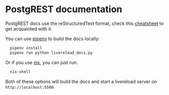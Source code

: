 # PostgREST documentation

PostgREST docs use the reStructuredText format, check this [cheatsheet](https://github.com/ralsina/rst-cheatsheet/blob/master/rst-cheatsheet.rst) to get acquainted with it.

You can use [pipenv](https://pipenv.readthedocs.io) to build the docs locally:

```bash
  pipenv install
  pipenv run python livereload_docs.py
```

Or if you use [nix](https://nixos.org/nix/), you can just run:

```bash
  nix-shell
```

Both of these options will build the docs and start a livereload server on `http://localhost:5500`.
